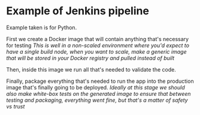 Example of Jenkins pipeline
============================

Example taken is for Python.

First we create a Docker image that will contain anything that's necessary for testing
*This is well in a non-scaled environment where you'd expect to have a single build node, when you want to scale, make a generic image that will be stored in your Docker registry and pulled instead of built* 
 
Then, inside this image we run all that's needed to validate the code.

Finally, package everything that's needed to run the app into the production image that's finally going to be deployed.
*Ideally at this stage we should also make white-box tests on the generated image to ensure that between testing and packaging, everything went fine, but that's a matter of safety vs trust*
